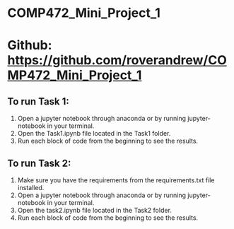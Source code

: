 # COMP472_Mini_Project_1
# Github: https://github.com/roverandrew/COMP472_Mini_Project_1

## To run Task 1:
1. Open a jupyter notebook through anaconda or by running jupyter-notebook in your terminal.
2. Open the Task1.ipynb file located in the Task1 folder.
3. Run each block of code from the beginning to see the results.

## To run Task 2:
1. Make sure you have the requirements from the requirements.txt file installed.
2. Open a jupyter notebook through anaconda or by running jupyter-notebook in your terminal.
3. Open the task2.ipynb file located in the Task2 folder.
4. Run each block of code from the beginning to see the results.
